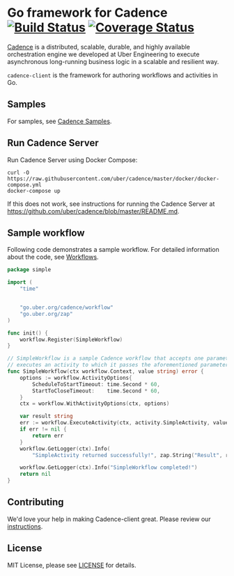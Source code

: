 # Go framework for Cadence [![Build Status](https://travis-ci.org/uber-go/cadence-client.svg?branch=master)](https://travis-ci.org/uber-go/cadence-client) [![Coverage Status](https://coveralls.io/repos/uber-go/cadence-client/badge.svg?branch=master&service=github)](https://coveralls.io/github/uber-go/cadence-client?branch=master)
[Cadence](https://github.com/uber/cadence) is a distributed, scalable, durable, and highly available orchestration engine we developed at Uber Engineering to execute asynchronous long-running business logic in a scalable and resilient way.

`cadence-client` is the framework for authoring workflows and activities in Go.

## Samples

For samples, see [Cadence Samples](https://github.com/samarabbas/cadence-samples).

## Run Cadence Server

Run Cadence Server using Docker Compose:

    curl -O https://raw.githubusercontent.com/uber/cadence/master/docker/docker-compose.yml
    docker-compose up

If this does not work, see instructions for running the Cadence Server at https://github.com/uber/cadence/blob/master/README.md.

## Sample workflow

Following code demonstrates a sample workflow. For detailed information about the code, see [Workflows](docs/workflows.md).

```go
package simple

import (
	"time"


	"go.uber.org/cadence/workflow"
	"go.uber.org/zap"
)

func init() {
	workflow.Register(SimpleWorkflow)
}

// SimpleWorkflow is a sample Cadence workflow that accepts one parameter and
// executes an activity to which it passes the aforementioned parameter.
func SimpleWorkflow(ctx workflow.Context, value string) error {
	options := workflow.ActivityOptions{
		ScheduleToStartTimeout: time.Second * 60,
		StartToCloseTimeout:    time.Second * 60,
	}
	ctx = workflow.WithActivityOptions(ctx, options)

	var result string
	err := workflow.ExecuteActivity(ctx, activity.SimpleActivity, value).Get(ctx, &result)
	if err != nil {
		return err
	}
	workflow.GetLogger(ctx).Info(
		"SimpleActivity returned successfully!", zap.String("Result", result))

	workflow.GetLogger(ctx).Info("SimpleWorkflow completed!")
	return nil
}
```

## Contributing
We'd love your help in making Cadence-client great. Please review our [instructions](CONTRIBUTING.md).

## License
MIT License, please see [LICENSE](LICENSE) for details.
